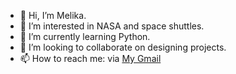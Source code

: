- 👋 Hi, I’m Melika.
- 👀 I’m interested in NASA and space shuttles.
- 🌱 I’m currently learning Python.
- 💞️ I’m looking to collaborate on designing projects.
- 📫 How to reach me: via <a href="mailto:melissameliss2210@gmail.com">My Gmail</a>

<!---
Melika2210/Melika2210 is a ✨ special ✨ repository because its `README.md` (this file) appears on your GitHub profile.
You can click the Preview link to take a look at your changes.
--->

